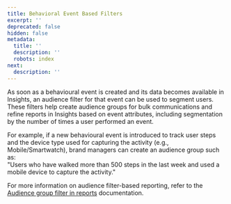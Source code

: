 ```yaml
---
title: Behavioral Event Based Filters
excerpt: ''
deprecated: false
hidden: false
metadata:
  title: ''
  description: ''
  robots: index
next:
  description: ''
---
```

As soon as a behavioural event is created and its data becomes available in Insights, an audience filter for that event can be used to segment users. These filters help create audience groups for bulk communications and refine reports in Insights based on event attributes, including segmentation by the number of times a user performed an event.

For example, if a new behavioural event is introduced to track user steps and the device type used for capturing the activity (e.g., Mobile/Smartwatch), brand managers can create an audience group such as:\
"Users who have walked more than 500 steps in the last week and used a mobile device to capture the activity."

For more information on audience filter-based reporting, refer to the [Audience group filter in reports](https://docs.capillarytech.com/docs/audience-group-filter-in-reports) documentation.